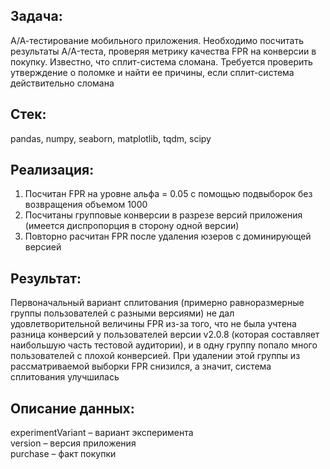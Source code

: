 ## Задача: ##  
А/А-тестирование мобильного приложения. Необходимо посчитать результаты A/A-теста, проверяя метрику качества FPR на конверсии в покупку. Известно, что сплит-система сломана. Требуется проверить утверждение о поломке и найти ее причины, если сплит-система действительно сломана  

## Стек: ##  
pandas, numpy, seaborn, matplotlib, tqdm, scipy  

## Реализация: ##  
1. Посчитан FPR на уровне альфа = 0.05 с помощью подвыборок без возвращения объемом 1000
2. Посчитаны групповые конверсии в разрезе версий приложения (имеется диспропорция в сторону одной версии)  
3. Повторно расчитан FPR после удаления юзеров с доминирующей версией

## Результат: ##  
Первоначальный вариант сплитования (примерно равноразмерные группы пользователей с разными версиями) не дал удовлетворительной величины FPR из-за того, что не была учтена разница конверсий у пользователей версии v2.0.8 (которая составляет наибольшую часть тестовой аудитории), и в одну группу попало много пользователей с плохой конверсией. При удалении этой группы из рассматриваемой выборки FPR снизился, а значит, система сплитования улучшилась

## Описание данных: ##  
experimentVariant – вариант эксперимента   
version – версия приложения   
purchase – факт покупки  


